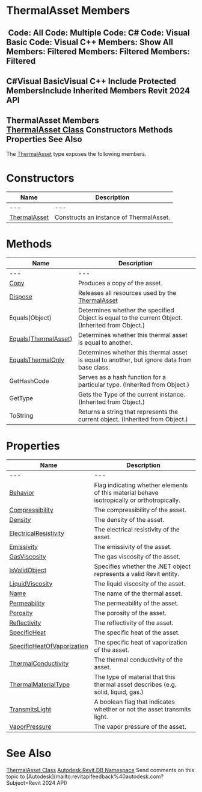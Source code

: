 # ThermalAsset Members

﻿
 Code: All Code: Multiple Code: C# Code: Visual Basic Code: Visual C++  Members: Show All Members: Filtered Members: Filtered Members: Filtered   
---  
C#Visual BasicVisual C++
Include Protected MembersInclude Inherited Members
Revit 2024 API  
---  
ThermalAsset Members  
[ThermalAsset Class](c4dac7e3-96e2-bc6c-1299-f696a253e879.md "ThermalAsset Class") Constructors Methods Properties See Also  
---  
The [ThermalAsset](c4dac7e3-96e2-bc6c-1299-f696a253e879.md "ThermalAsset Class") type exposes the following members.
# Constructors
| Name | Description |
| --- | --- |
| --- | --- | --- |
| [ThermalAsset](5a5e5fb9-d295-1bbd-de8d-c595584c037e.md "ThermalAsset Constructor") | Constructs an instance of ThermalAsset. |

# Methods
| Name | Description |
| --- | --- |
| --- | --- | --- |
| [Copy](2d33b739-3651-4144-e2d2-056063209e7a.md "Copy Method") | Produces a copy of the asset. |
| [Dispose](6a579a44-9d7c-1748-16e2-a95fa7979eac.md "Dispose Method") | Releases all resources used by the [ThermalAsset](c4dac7e3-96e2-bc6c-1299-f696a253e879.md "ThermalAsset Class") |
| Equals(Object) | Determines whether the specified Object is equal to the current Object. (Inherited from Object.) |
| [Equals(ThermalAsset)](da718af9-8394-4c28-44aa-8bfde7efdef6.md "Equals Method \(ThermalAsset\)") | Determines whether this thermal asset is equal to another. |
| [EqualsThermalOnly](7fc1c932-1edd-2837-0f45-f3a1ae6ca870.md "EqualsThermalOnly Method") | Determines whether this thermal asset is equal to another, but ignore data from base class. |
| GetHashCode | Serves as a hash function for a particular type.  (Inherited from Object.) |
| GetType | Gets the Type of the current instance. (Inherited from Object.) |
| ToString | Returns a string that represents the current object. (Inherited from Object.) |

# Properties
| Name | Description |
| --- | --- |
| --- | --- | --- |
| [Behavior](fc3ffbfe-232e-767e-8b1d-8c2f01d93c64.md "Behavior Property") | Flag indicating whether elements of this material behave isotropically or orthotropically. |
| [Compressibility](85514741-351d-8888-a067-292d4cb0ed7c.md "Compressibility Property") | The compressibility of the asset. |
| [Density](01ffb388-9936-9186-90f2-ddc7facb9ff9.md "Density Property") | The density of the asset. |
| [ElectricalResistivity](d7c21bb5-5538-8194-d3e8-e4eeccbef117.md "ElectricalResistivity Property") | The electrical resistivity of the asset. |
| [Emissivity](c16badf0-ec40-68ce-8941-eed39dc872ed.md "Emissivity Property") | The emissivity of the asset. |
| [GasViscosity](af311bec-60a7-f7ea-08af-9389349355d4.md "GasViscosity Property") | The gas viscosity of the asset. |
| [IsValidObject](1e7f2abe-ffa7-0a0e-5620-b9daee93f06e.md "IsValidObject Property") | Specifies whether the .NET object represents a valid Revit entity. |
| [LiquidViscosity](0a72e0ea-0523-bbc5-493b-771027a346aa.md "LiquidViscosity Property") | The liquid viscosity of the asset. |
| [Name](e5bdeb16-7032-06c5-c450-efe0b182c621.md "Name Property") | The name of the thermal asset. |
| [Permeability](35629ac4-79a0-3be4-b575-be3a05b3c946.md "Permeability Property") | The permeability of the asset. |
| [Porosity](d9ffed29-893c-ff8b-b262-070be728229d.md "Porosity Property") | The porosity of the asset. |
| [Reflectivity](08d4054f-8223-5612-8c75-8b33db50de65.md "Reflectivity Property") | The reflectivity of the asset. |
| [SpecificHeat](05daf899-905c-8e87-972b-3b4ab44d61a1.md "SpecificHeat Property") | The specific heat of the asset. |
| [SpecificHeatOfVaporization](a7e58272-27a8-50b7-515a-7bbd82dbd05c.md "SpecificHeatOfVaporization Property") | The specific heat of vaporization of the asset. |
| [ThermalConductivity](395a496b-41aa-5378-b8c0-7e95f9d222d7.md "ThermalConductivity Property") | The thermal conductivity of the asset. |
| [ThermalMaterialType](bd8af449-c7ef-7e95-a82e-eb6c5104cd5f.md "ThermalMaterialType Property") | The type of material that this thermal asset describes (e.g. solid, liquid, gas.) |
| [TransmitsLight](0ce64130-b515-81ad-f092-39fa46ee22bb.md "TransmitsLight Property") | A boolean flag that indicates whether or not the asset transmits light. |
| [VaporPressure](aa844bd8-eb53-f523-0334-be71dcacb9c1.md "VaporPressure Property") | The vapor pressure of the asset. |

# See Also
[ThermalAsset Class](c4dac7e3-96e2-bc6c-1299-f696a253e879.md "ThermalAsset Class")
[Autodesk.Revit.DB Namespace](87546ba7-461b-c646-cbb1-2cb8f5bff8b2.md "Autodesk.Revit.DB Namespace")
Send comments on this topic to [Autodesk](mailto:revitapifeedback%40autodesk.com?Subject=Revit 2024 API)